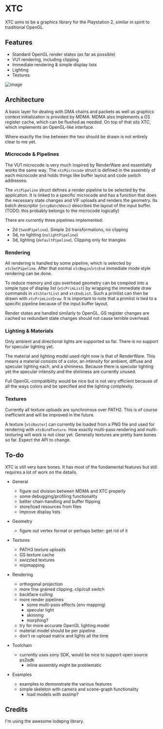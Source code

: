 # XTC

XTC aims to be a graphics library for the Playstation 2,
similar in spirit to traditional OpenGL.

## Features

* Standard OpenGL render states (as far as possible)
* VU1 rendering, including clipping
* Immediate rendering & simple display lists
* Lighting
* Textures

![image](https://github.com/aap/xtc/assets/1521437/2a864453-38d2-4035-acd4-76fffa109627)

## Architecture

A basic layer for dealing with DMA chains and packets
as well as graphics context initialization is provided by MDMA.
MDMA also implements a GS register cache, which can be flushed as needed.
On top of that sits XTC, which implements an OpenGL-like interface.

Where exactly the line between the two should be drawn
is not entirely clear to me yet.

### Microcode & Pipelines

The VU1 microcode is very much inspired by RenderWare and
essentially works the same way.
The `xtcMicrocode` struct is defined in the assembly of each microcode
and holds things like buffer layout and code switch addresses.

The `xtcPipeline` struct defines a render pipeline to be selected by the application.
It is linked to a specific microcode and has a function that
does the necessary state changes and VIF uploads and renders the geometry.
Its batch descriptor (`xtcpBatchDesc`) describes the layout of the input buffer.
(TODO: this probably belongs to the microcode logically)

There are currently three pipelines implemented:

* 2d (`twodPipeline`). Simple 2d transformations, no clipping
* 3d, no lighting (`nolightPipeline`)
* 3d, lighting (`defaultPipeline`). Clipping only for triangles

### Rendering

All rendering is handled by some pipeline,
which is selected by `xtcSetPipeline`.
After that normal `xtcBegin`/`xtcEnd` immediate mode style rendering can be done.

To reduce memory and cpu overhead geometry can be compiled
into a simple type of display list (`xtcPrimList`)
by wrapping the immediate draw commands in `xtcStartList` and `xtcEndList`.
Such a primlist can then be drawn with `xtcPrimListDraw`.
It is important to note that a primlist is tied to a specific
pipeline because of the input buffer layout.

Render states are handled similarly to OpenGL.
GS register changes are cached so redundant state changes
should not cause terrible overhead.

### Lighting & Materials

Only ambient and directional lights are supported so far.
There is no support for specular lighting yet.

The material and lighting model used right now
is that of RenderWare.
This means a material consists of a color,
an intensity for ambient, diffuse and specular lighting each,
and a shininess.
Because there is specular lighting yet
the specular intensity and the shininess are currently unused.

Full OpenGL-compatibility would be nice
but is not very efficient
because of all the ways colors and be specified
and the lighting complexity.

### Textures

Currently all texture uploads are synchronous over PATH2.
This is of course inefficient and will be improved in the future.

A texture (`xtcRaster`) can currently be loaded from a PNG file
and used for rendering with `xtcBindTexture`.
How exactly multi-pass rendering and multi-texturing will work
is not clear yet.
Generally textures are pretty bare bones so far.
Expect the API to change. 

## To-do

XTC is still very bare bones.
It has most of the fundamental features but
still requires a lot of work on the details.

* General
	* figure out division between MDMA and XTC properly
	* some debugging/profiling functionality
	* better chain handling and buffer flipping
	* store/load resources from files
	* improve display lists

* Geometry
	* figure out vertex format or perhaps better: get rid of it

* Textures
	* PATH3 texture uploads
	* GS texture cache
	* swizzled textures
	* mipmapping

* Rendering
	* orthogonal projection
	* more fine grained clipping. clip/cull switch
	* backface culling
	* more render pipelines
		* some multi-pass effects (env mapping)
		* specular light
		* skinning
		* morphing?
	* try for more accurate OpenGL lighting model
	* material model should be per pipeline
	* don't re-upload matrix and lights all the time

* Toolchain
	* currently uses sony SDK, would be nice to support open source ps2sdk
		* inline assembly might be problematic

* Examples
	* examples to demonstrate the various features
	* simple skeleton with camera and scene-graph functionality
		* load models with assimp?

## Credits

I'm using the awesome lodepng library.
